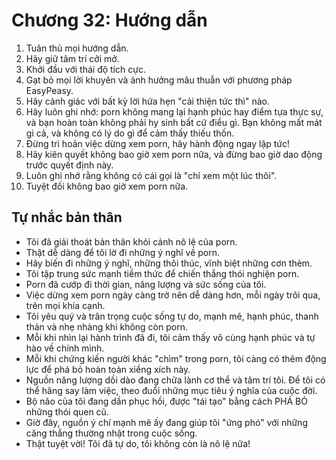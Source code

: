 # Chương 32: Hướng dẫn

1. Tuân thủ mọi hướng dẫn.
2. Hãy giữ tâm trí cởi mở.
3. Khởi đầu với thái độ tích cực.
4. Gạt bỏ mọi lời khuyên và ảnh hưởng mâu thuẫn với phương pháp EasyPeasy.
5. Hãy cảnh giác với bất kỳ lời hứa hẹn "cải thiện tức thì" nào.
6. Hãy luôn ghi nhớ: porn không mang lại hạnh phúc hay điểm tựa thực sự, và bạn hoàn toàn không phải hy sinh bất cứ điều gì. Bạn không mất mát gì cả, và không có lý do gì để cảm thấy thiếu thốn.
7. Đừng trì hoãn việc dừng xem porn, hãy hành động ngay lập tức!
8. Hãy kiên quyết không bao giờ xem porn nữa, và đừng bao giờ dao động trước quyết định này.
9. Luôn ghi nhớ rằng không có cái gọi là "chỉ xem một lúc thôi".
10. Tuyệt đối không bao giờ xem porn nữa.

## Tự nhắc bản thân

-   Tôi đã giải thoát bản thân khỏi cảnh nô lệ của porn.
-   Thật dễ dàng để tôi lờ đi những ý nghĩ về porn.
-   Hãy biến đi những ý nghĩ, những thôi thúc, vĩnh biệt những cơn thèm.
-   Tôi tập trung sức mạnh tiềm thức để chiến thắng thói nghiện porn.
-   Porn đã cướp đi thời gian, năng lượng và sức sống của tôi.
-   Việc dừng xem porn ngày càng trở nên dễ dàng hơn, mỗi ngày trôi qua, trên mọi khía cạnh.
-   Tôi yêu quý và trân trọng cuộc sống tự do, mạnh mẽ, hạnh phúc, thanh thản và nhẹ nhàng khi không còn porn.
-   Mỗi khi nhìn lại hành trình đã đi, tôi cảm thấy vô cùng hạnh phúc và tự hào về chính mình.
-   Mỗi khi chứng kiến người khác "chìm" trong porn, tôi càng có thêm động lực để phá bỏ hoàn toàn xiềng xích này.
-   Nguồn năng lượng dồi dào đang chữa lành cơ thể và tâm trí tôi. Để tôi có thể hăng say làm việc, theo đuổi những mục tiêu ý nghĩa của cuộc đời.
-   Bộ não của tôi đang dần phục hồi, được "tái tạo" bằng cách PHÁ BỎ những thói quen cũ.
-   Giờ đây, nguồn ý chí mạnh mẽ ấy đang giúp tôi "ứng phó" với những căng thẳng thường nhật trong cuộc sống.
-   Thật tuyệt vời! Tôi đã tự do, tôi không còn là nô lệ nữa!